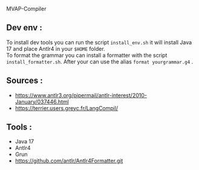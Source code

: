 MVAP-Compiler

## Dev env :

To install dev tools you can run the script `install_env.sh` it will install Java 17 and place Antlr4 in your `$HOME` folder.    
To format the grammar you can install a formatter with the script `install_formatter.sh`. After your can use the alias `format yourgrammar.g4` .      

## Sources : 
- https://www.antlr3.org/pipermail/antlr-interest/2010-January/037446.html
- https://terrier.users.greyc.fr/LangCompil/
## Tools : 
- Java 17 
- Antlr4 
- Grun 
- https://github.com/antlr/Antlr4Formatter.git
